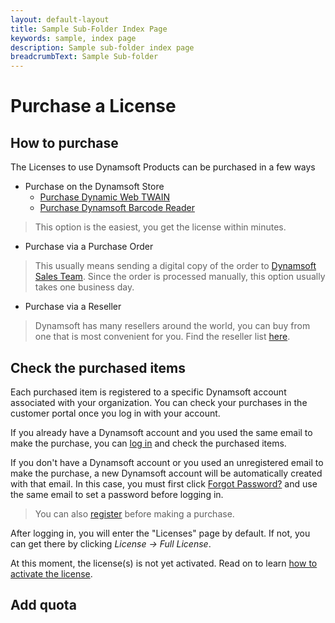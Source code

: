 ```yaml
---
layout: default-layout
title: Sample Sub-Folder Index Page
keywords: sample, index page
description: Sample sub-folder index page
breadcrumbText: Sample Sub-folder
---
```


# Purchase a License

## How to purchase

The Licenses to use Dynamsoft Products can be purchased in a few ways

* Purchase on the Dynamsoft Store
  + [Purchase Dynamic Web TWAIN](https://www.dynamsoft.com/store/dynamic-web-twain/)
  + [Purchase Dynamsoft Barcode Reader](https://www.dynamsoft.com/store/dynamsoft-barcode-reader/)

> This option is the easiest, you get the license within minutes.

* Purchase via a Purchase Order

> This usually means sending a digital copy of the order to [Dynamsoft Sales Team](mailto:sales@dynamsoft.com). Since the order is processed manually, this option usually takes one business day.

* Purchase via a Reseller

> Dynamsoft has many resellers around the world, you can buy from one that is most convenient for you. Find the reseller list [here](https://www.dynamsoft.com/Partner/Resellers.aspx).

## Check the purchased items

Each purchased item is registered to a specific Dynamsoft account associated with your organization. You can check your purchases in the customer portal once you log in with your account.

If you already have a Dynamsoft account and you used the same email to make the purchase, you can [log in](https://www.dynamsoft.com/api-common/Login/Login) and check the purchased items.

If you don't have a Dynamsoft account or you used an unregistered email to make the purchase, a new Dynamsoft account will be automatically created with that email. In this case, you must first click [Forgot Password?](https://www.dynamsoft.com/api-common/Regist/ForgotPassword) and use the same email to set a password before logging in.

> You can also [register](https://www.dynamsoft.com/api-common/Regist/Regist) before making a purchase.

After logging in, you will enter the "Licenses" page by default. If not, you can get there by clicking *License -> Full License*.

At this moment, the license(s) is not yet activated. Read on to learn [how to activate the license]({{site.about}}activate.html).

## Add quota
